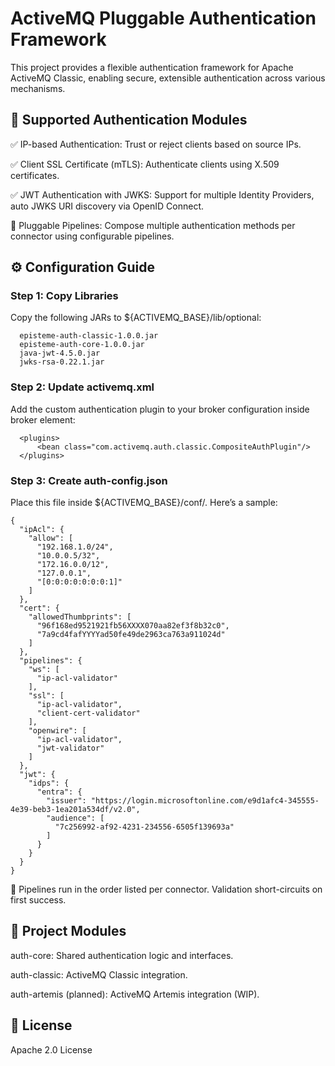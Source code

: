 # ActiveMQ Pluggable Authentication Framework
This project provides a flexible authentication framework for Apache ActiveMQ Classic, enabling secure, extensible authentication across various mechanisms.

## 🔐 Supported Authentication Modules
✅ IP-based Authentication: Trust or reject clients based on source IPs.

✅ Client SSL Certificate (mTLS): Authenticate clients using X.509 certificates.

✅ JWT Authentication with JWKS: Support for multiple Identity Providers, auto JWKS URI discovery via OpenID Connect.

🔁 Pluggable Pipelines: Compose multiple authentication methods per connector using configurable pipelines.

## ⚙️ Configuration Guide
### Step 1: Copy Libraries
Copy the following JARs to ${ACTIVEMQ_BASE}/lib/optional:

      episteme-auth-classic-1.0.0.jar  
      episteme-auth-core-1.0.0.jar  
      java-jwt-4.5.0.jar  
      jwks-rsa-0.22.1.jar  

### Step 2: Update activemq.xml
Add the custom authentication plugin to your broker configuration inside broker element:
```
  <plugins>  
      <bean class="com.activemq.auth.classic.CompositeAuthPlugin"/>  
  </plugins>
```
### Step 3: Create auth-config.json
Place this file inside ${ACTIVEMQ_BASE}/conf/. Here’s a sample:  
```
{
  "ipAcl": {
    "allow": [
      "192.168.1.0/24",
      "10.0.0.5/32",
      "172.16.0.0/12",
      "127.0.0.1",
      "[0:0:0:0:0:0:0:1]"
    ]
  },
  "cert": {
    "allowedThumbprints": [
      "96f168ed9521921fb56XXXX070aa82ef3f8b32c0",
      "7a9cd4fafYYYYad50fe49de2963ca763a911024d"
    ]
  },
  "pipelines": {
    "ws": [
      "ip-acl-validator"
    ],
    "ssl": [
      "ip-acl-validator",
      "client-cert-validator"
    ],
    "openwire": [
      "ip-acl-validator",
      "jwt-validator"
    ]
  },
  "jwt": {
    "idps": {
      "entra": {
        "issuer": "https://login.microsoftonline.com/e9d1afc4-345555-4e39-beb3-1ea201a534df/v2.0",
        "audience": [
          "7c256992-af92-4231-234556-6505f139693a"
        ]
      }
    }
  }
}
```
🔁 Pipelines run in the order listed per connector. Validation short-circuits on first success.

## 📁 Project Modules
auth-core: Shared authentication logic and interfaces.

auth-classic: ActiveMQ Classic integration.

auth-artemis (planned): ActiveMQ Artemis integration (WIP).

## 📜 License
Apache 2.0 License
